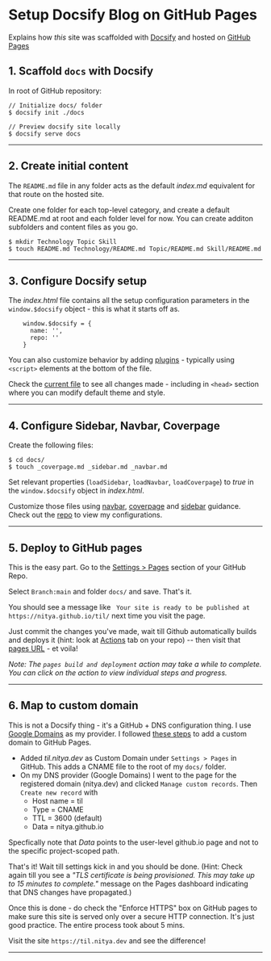 # Setup Docsify Blog on GitHub Pages

Explains how _this_ site was scaffolded with [Docsify](https://docsify.js.org/#/more-pages) and hosted on [GitHub Pages](https://pages.github.com/)


## 1. Scaffold `docs` with Docsify

In root of GitHub repository:

```
// Initialize docs/ folder 
$ docsify init ./docs 

// Preview docsify site locally
$ docsify serve docs
```
---

## 2. Create initial content

The `README.md` file in any folder acts as the default _index.md_ equivalent for that route on the hosted site.

Create one folder for each top-level category, and create a default README.md at root and each folder level for now. You can create additon subfolders and content files as you go.

```
$ mkdir Technology Topic Skill
$ touch README.md Technology/README.md Topic/README.md Skill/README.md
```

---

## 3. Configure Docsify setup

The _index.html_ file contains all the setup configuration parameters in the `window.$docsify` object - this is what it starts off as. 

```
    window.$docsify = {
      name: '',
      repo: ''
    }
```

You can also customize behavior by adding [plugins](https://docsify.js.org/#/plugins) - typically using `<script>` elements at the bottom of the file.

Check the [current file](docs/index.html) to see all changes made - including in `<head>` section where you can modify default theme and style.

---

## 4. Configure Sidebar, Navbar, Coverpage

Create the following files:

```
$ cd docs/
$ touch _coverpage.md _sidebar.md _navbar.md
```

Set relevant properties (`loadSidebar`, `loadNavbar`, `loadCoverpage`) to _true_ in the `window.$docsify` object in _index.html_. 

Customize those files using [navbar](https://docsify.js.org/#/custom-navbar), [coverpage](https://docsify.js.org/#/cover) and [sidebar](https://docsify.js.org/#/more-pages?id=sidebar) guidance. Check out the [repo](https://github.com/nitya/til) to view my configurations.

---

## 5. Deploy to GitHub pages

This is the easy part. Go to the [Settings > Pages](https://github.com/nitya/til/settings/pages) section of your GitHub Repo.

Select `Branch:main` and folder `docs/` and save. That's it.

You should see a message like ` Your site is ready to be published at https://nitya.github.io/til/` next time you visit the page.

Just commit the changes you've made, wait till Github automatically builds and deploys it (hint: look at [Actions](https://github.com/nitya/til/actions) tab on your repo) -- then visit that [pages URL](https://nitya.github.io/til/) - et voila!

_Note: The `pages build and deployment` action may take a while to complete. You can click on the action to view individual steps and progress._

---

## 6. Map to custom domain

This is not a Docsify thing - it's a GitHub + DNS configuration thing. I use [Google Domains](https://domains.google/) as my provider. I followed [these steps](https://docs.github.com/en/pages/configuring-a-custom-domain-for-your-github-pages-site/managing-a-custom-domain-for-your-github-pages-site) to add a custom domain to GitHub Pages.

 * Added _til.nitya.dev_ as Custom Domain under `Settings > Pages` in GitHub. This adds a CNAME file to the root of my `docs/` folder.
 * On my DNS provider (Google Domains) I went to the page for the registered domain (nitya.dev) and clicked `Manage custom records`. Then `Create new record` with 
    - Host name = til
    - Type = CNAME
    - TTL = 3600 (default)
    - Data = nitya.github.io

Specfically note that _Data_ points to the user-level github.io page and not to the specific project-scoped path. 

That's it! Wait till settings kick in and you should be done. (Hint: Check again till you see a _"TLS certificate is being provisioned. This may take up to 15 minutes to complete."_ message on the Pages dashboard indicating that DNS changes have propagated.)

Once this is done - do check the "Enforce HTTPS" box on GitHub pages to make sure this site is served only over a secure HTTP connection. It's just good practice. The entire process took about 5 mins.

Visit the site `https://til.nitya.dev` and see the difference!

---

